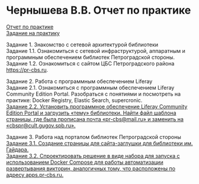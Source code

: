 # Чернышева В.В. Отчет по практике

[Отчет по практике](Отчет.pdf)   
[Задание на практику](Задание.pdf)

Задание 1. Знакомство с сетевой архитектурой библиотеки  
Задание 1.1. Ознакомиться с сетевой инфраструктурой, аппаратным и программным обеспечением библиотек Петроградской стороны.  
Задание 1.2. Ознакомиться с сайтом ЦБС Петроградского района https://pr-cbs.ru.  

Задание 2. Работа с программным обеспечением Liferay  
Задание 2.1. Ознакомиться с программным обеспечением Liferay Community Edition Portal. Разобраться с понятиями и посмотреть на практике: Docker Registry, Elastic Search, supercronic.  
[Задание 2.2. Установить программное обеспечение Liferay Community Edition Portal и загрузить «тему» библиотеки. Найти файл шаблона страницы, где была прописана почта «pr-cbs@mail.ru» и заменить на «cbspr@cult.gugov.spb.ru».](2.2/Readme.md) 


Задание 3. Работа над порталом библиотек Петроградской стороны  
[Задание 3.1. Создание страницы для сайта-заглушки для библиотеки им. Гайдара.](3.1/Readme.md)  
[Задание 3.2. Спроектировать решение в виде набора для запуска с использованием Docker Compose для работы автоматизации развертывания викторин, аналогичных тому, что расположены по адресу apps.pr-cbs.ru.](3.2/Readme.md)
